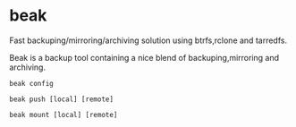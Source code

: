 # beak
Fast backuping/mirroring/archiving solution using btrfs,rclone and tarredfs.

Beak is a backup tool containing a nice blend of backuping,mirroring and archiving.

`beak config`

`beak push [local] [remote]`

`beak mount [local] [remote]`

